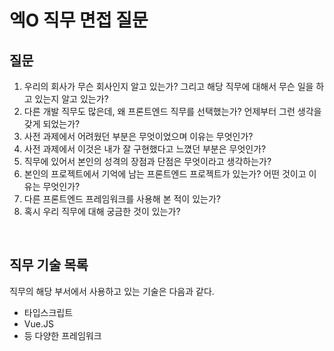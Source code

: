 # 엑O 직무 면접 질문

## 질문
1. 우리의 회사가 무슨 회사인지 알고 있는가? 그리고 해당 직무에 대해서 무슨 일을 하고 있는지 알고 있는가?   
2. 다른 개발 직무도 많은데, 왜 프론트엔드 직무를 선택했는가? 언제부터 그런 생각을 갖게 되었는가?   
3. 사전 과제에서 어려웠던 부분은 무엇이었으며 이유는 무엇인가?   
4. 사전 과제에서 이것은 내가 잘 구현했다고 느꼈던 부분은 무엇인가?   
5. 직무에 있어서 본인의 성격의 장점과 단점은 무엇이라고 생각하는가?   
6. 본인의 프로젝트에서 기억에 남는 프론트엔드 프로젝트가 있는가? 어떤 것이고 이유는 무엇인가?   
7. 다른 프론트엔드 프레임워크를 사용해 본 적이 있는가?   
8. 혹시 우리 직무에 대해 궁금한 것이 있는가?   

<br/>

## 직무 기술 목록
직무의 해당 부서에서 사용하고 있는 기술은 다음과 같다.   

* 타입스크립트
* Vue.JS
* 등 다양한 프레임워크